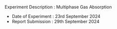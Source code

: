 Experiment Description : Multiphase Gas Absorption </br>

- Date of Experiment : 23rd September 2024 
- Report Submission : 29th September 2024
